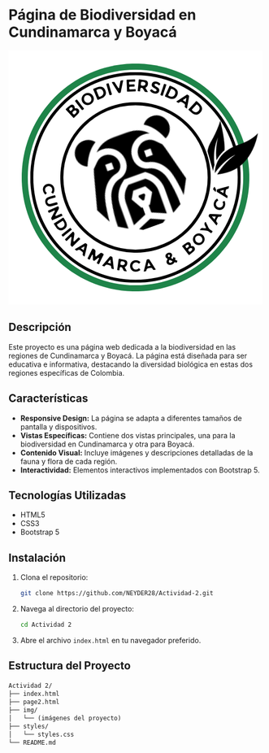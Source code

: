 # Página de Biodiversidad en Cundinamarca y Boyacá

![Logo del Proyecto](img/logo_navbar.png)

## Descripción

Este proyecto es una página web dedicada a la biodiversidad en las regiones de Cundinamarca y Boyacá. La página está diseñada para ser educativa e informativa, destacando la diversidad biológica en estas dos regiones específicas de Colombia. 

## Características

- **Responsive Design:** La página se adapta a diferentes tamaños de pantalla y dispositivos.
- **Vistas Específicas:** Contiene dos vistas principales, una para la biodiversidad en Cundinamarca y otra para Boyacá.
- **Contenido Visual:** Incluye imágenes y descripciones detalladas de la fauna y flora de cada región.
- **Interactividad:** Elementos interactivos implementados con Bootstrap 5.

## Tecnologías Utilizadas

- HTML5
- CSS3
- Bootstrap 5

## Instalación

1. Clona el repositorio:
    ```sh
    git clone https://github.com/NEYDER28/Actividad-2.git
    ```
2. Navega al directorio del proyecto:
    ```sh
    cd Actividad 2
    ```
3. Abre el archivo `index.html` en tu navegador preferido.

## Estructura del Proyecto

```plaintext
Actividad 2/
├── index.html
├── page2.html
├── img/
│   └── (imágenes del proyecto)
├── styles/
│   └── styles.css
└── README.md
